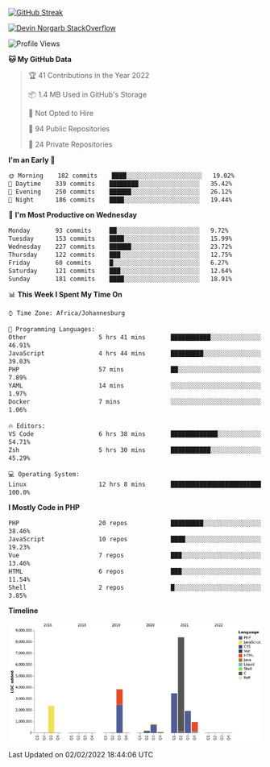 
[![GitHub Streak](http://github-readme-streak-stats.herokuapp.com?user=DevinNorgarb&date_format=M%20j%5B%2C%20Y%5D)](https://git.io/streak-stats)


[![Devin Norgarb StackOverflow](https://github-readme-stackoverflow.vercel.app/?userID=4993755)](https://stackoverflow.com/users/4993755/devin-norgarb)

<!--START_SECTION:waka-->
![Profile Views](http://img.shields.io/badge/Profile%20Views-0-blue)

**🐱 My GitHub Data** 

> 🏆 41 Contributions in the Year 2022
 > 
> 📦 1.4 MB Used in GitHub's Storage 
 > 
> 🚫 Not Opted to Hire
 > 
> 📜 94 Public Repositories 
 > 
> 🔑 24 Private Repositories  
 > 
**I'm an Early 🐤** 

```text
🌞 Morning    182 commits    ████░░░░░░░░░░░░░░░░░░░░░   19.02% 
🌆 Daytime    339 commits    ████████░░░░░░░░░░░░░░░░░   35.42% 
🌃 Evening    250 commits    ██████░░░░░░░░░░░░░░░░░░░   26.12% 
🌙 Night      186 commits    ████░░░░░░░░░░░░░░░░░░░░░   19.44%

```
📅 **I'm Most Productive on Wednesday** 

```text
Monday       93 commits     ██░░░░░░░░░░░░░░░░░░░░░░░   9.72% 
Tuesday      153 commits    ████░░░░░░░░░░░░░░░░░░░░░   15.99% 
Wednesday    227 commits    ██████░░░░░░░░░░░░░░░░░░░   23.72% 
Thursday     122 commits    ███░░░░░░░░░░░░░░░░░░░░░░   12.75% 
Friday       60 commits     █░░░░░░░░░░░░░░░░░░░░░░░░   6.27% 
Saturday     121 commits    ███░░░░░░░░░░░░░░░░░░░░░░   12.64% 
Sunday       181 commits    ████░░░░░░░░░░░░░░░░░░░░░   18.91%

```


📊 **This Week I Spent My Time On** 

```text
⌚︎ Time Zone: Africa/Johannesburg

💬 Programming Languages: 
Other                    5 hrs 41 mins       ███████████░░░░░░░░░░░░░░   46.91% 
JavaScript               4 hrs 44 mins       █████████░░░░░░░░░░░░░░░░   39.03% 
PHP                      57 mins             ██░░░░░░░░░░░░░░░░░░░░░░░   7.89% 
YAML                     14 mins             ░░░░░░░░░░░░░░░░░░░░░░░░░   1.97% 
Docker                   7 mins              ░░░░░░░░░░░░░░░░░░░░░░░░░   1.06%

🔥 Editors: 
VS Code                  6 hrs 38 mins       █████████████░░░░░░░░░░░░   54.71% 
Zsh                      5 hrs 30 mins       ███████████░░░░░░░░░░░░░░   45.29%

💻 Operating System: 
Linux                    12 hrs 8 mins       █████████████████████████   100.0%

```

**I Mostly Code in PHP** 

```text
PHP                      20 repos            █████████░░░░░░░░░░░░░░░░   38.46% 
JavaScript               10 repos            ████░░░░░░░░░░░░░░░░░░░░░   19.23% 
Vue                      7 repos             ███░░░░░░░░░░░░░░░░░░░░░░   13.46% 
HTML                     6 repos             ███░░░░░░░░░░░░░░░░░░░░░░   11.54% 
Shell                    2 repos             █░░░░░░░░░░░░░░░░░░░░░░░░   3.85%

```


**Timeline**

![Chart not found](https://raw.githubusercontent.com/DevinNorgarb/DevinNorgarb/main/charts/bar_graph.png) 


 Last Updated on 02/02/2022 18:44:06 UTC
<!--END_SECTION:waka-->

